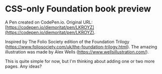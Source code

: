 # CSS-only  Foundation book preview

A Pen created on CodePen.io. Original URL: [https://codepen.io/diemoritat/pen/LKROYZ](https://codepen.io/diemoritat/pen/LKROYZ).

Inspired by The Folio Society edition of the Foundation Trilogy (https://www.foliosociety.com/uk/the-foundation-trilogy.html). The amazing illustration was made by Alex Wells (https://www.wellsillustration.com/).

This is quite simple for now, but I'm thinking about adding one or two more pages. Any ideas?
